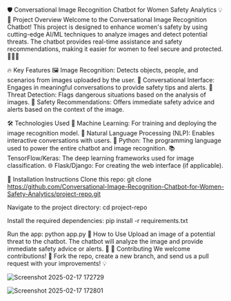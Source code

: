 🛡️ Conversational Image Recognition Chatbot for Women Safety Analytics 💡
🌟 Project Overview
Welcome to the Conversational Image Recognition Chatbot! This project is designed to enhance women's safety by using cutting-edge AI/ML techniques to analyze images and detect potential threats. The chatbot provides real-time assistance and safety recommendations, making it easier for women to feel secure and protected. 💪👩‍🦱

🔥 Key Features
🖼️ Image Recognition: Detects objects, people, and scenarios from images uploaded by the user.
💬 Conversational Interface: Engages in meaningful conversations to provide safety tips and alerts.
🚨 Threat Detection: Flags dangerous situations based on the analysis of images.
📢 Safety Recommendations: Offers immediate safety advice and alerts based on the context of the image.

🛠️ Technologies Used
🤖 Machine Learning: For training and deploying the image recognition model.
💬 Natural Language Processing (NLP): Enables interactive conversations with users.
🐍 Python: The programming language used to power the entire chatbot and image recognition.
📚 TensorFlow/Keras: The deep learning frameworks used for image classification.
🌐 Flask/Django: For creating the web interface (if applicable).

🚀 Installation Instructions
Clone this repo:
git clone https://github.com/Conversational-Image-Recognition-Chatbot-for-Women-Safety-Analytics/project-repo.git

Navigate to the project directory:
cd project-repo

Install the required dependencies:
pip install -r requirements.txt

Run the app:
python app.py
🔧 How to Use
Upload an image of a potential threat to the chatbot.
The chatbot will analyze the image and provide immediate safety advice or alerts. 🛑
🤝 Contributing
We welcome contributions! 🙌 Fork the repo, create a new branch, and send us a pull request with your improvements! 💡

![Screenshot 2025-02-17 172729](https://github.com/user-attachments/assets/a1e85205-580f-4a8b-96fd-fd0e5a1dbf85)

![Screenshot 2025-02-17 172801](https://github.com/user-attachments/assets/161c74a6-69c9-4d35-a5e8-5bb54cd67b94)
